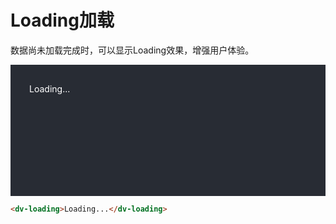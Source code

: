 # Loading加载

数据尚未加载完成时，可以显示Loading效果，增强用户体验。<react-page-btn />

<div class="chart-container">
  <dv-loading>Loading...</dv-loading>
</div>


```html
<dv-loading>Loading...</dv-loading>
```

<click-to-copy :info="loadingTag" />

<script>

export default {
  data () {
    return {
      loadingTag: `<dv-loading>Loading...</dv-loading>`
    }
  }
}
</script>

<style lang="less" scoped>
.chart-container {
  position: relative;
  height: 150px;
  background-color: #282c34;
  padding: 30px;
  overflow: hidden;
  color: #fff;
}
</style>